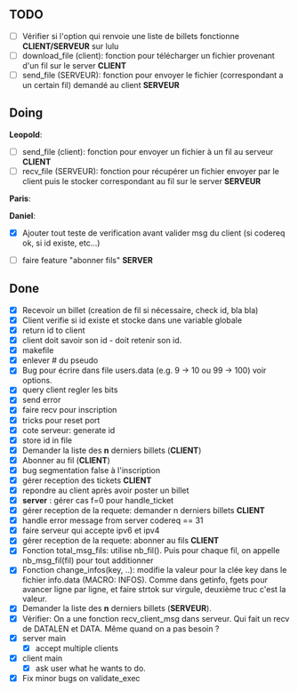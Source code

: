 ## TODO
- [ ] Vérifier si l'option qui renvoie une liste de billets fonctionne **CLIENT/SERVEUR** sur lulu
- [ ] download_file (client): fonction pour télécharger un fichier provenant d'un fil sur le server **CLIENT**
- [ ] send_file (SERVEUR): fonction pour envoyer le fichier (correspondant a un certain fil) demandé au client **SERVEUR**

## Doing
**Leopold**:
- [ ] send_file (client): fonction pour envoyer un fichier à un fil au serveur **CLIENT**
- [ ] recv_file (SERVEUR): fonction pour récupérer un fichier envoyer par le client puis le stocker correspondant au fil sur le server **SERVEUR**

**Paris**:

**Daniel**:
- [x] Ajouter tout teste de verification avant valider msg du client (si codereq ok, si id existe, etc...)
- [ ] faire feature "abonner fils" **SERVER**


## Done

- [x] Recevoir un billet (creation de fil si nécessaire, check id, bla bla)
- [x] Client verifie si id existe et stocke dans une variable globale
- [x] return id to client
- [x] client doit savoir son id - doit retenir son id.
- [x] makefile
- [x] enlever # du pseudo
- [x] Bug pour écrire dans file users.data (e.g. 9 -> 10 ou 99 -> 100) voir options.
- [x] query client regler les bits
- [x] send error
- [x] faire recv pour inscription
- [x] tricks pour reset port
- [x] cote serveur: generate id
- [x] store id in file
- [x] Demander la liste des **n** derniers billets (**CLIENT**)
- [x] Abonner au fil (**CLIENT**)
- [x] bug segmentation false à l'inscription
- [x] gérer reception des tickets **CLIENT**
- [x] repondre au client après avoir poster un billet
- [x] **server** : gérer cas f=0 pour handle_ticket
- [x] gérer reception de la requete: demander n derniers billets **CLIENT**
- [x] handle error message from server codereq == 31 
- [x] faire serveur qui accepte ipv6 et ipv4
- [x] gérer reception de la requete: abonner au fils **CLIENT**
- [x] Fonction total_msg_fils: utilise nb_fil(). Puis pour chaque fil, on appelle nb_msg_fil(fil) pour tout additionner
- [x] Fonction change_infos(key, ..): modifie la valeur pour la clée key dans le fichier info.data (MACRO: INFOS). Comme dans getinfo, fgets pour avancer ligne par ligne, et faire strtok sur virgule, deuxième truc c'est la valeur. 
- [x] Demander la liste des **n** derniers billets (**SERVEUR**).
- [x] Vérifier: On a une fonction recv_client_msg dans serveur. Qui fait un recv de DATALEN et DATA. Même quand on a pas besoin ?
- [x] server main
  - [x] accept multiple clients
- [x] client main
  - [x] ask user what he wants to do.
- [x] Fix minor bugs on validate_exec